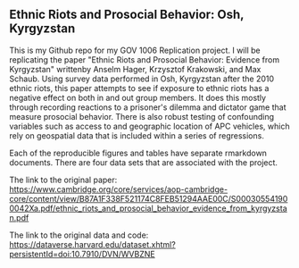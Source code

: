 ## Ethnic Riots and Prosocial Behavior: Osh, Kyrgyzstan


This is my Github repo for my GOV 1006 Replication project. I will be replicating the paper "Ethnic Riots and Prosocial Behavior: Evidence from Kyrgyzstan" writtenby Anselm Hager, Krzysztof Krakowski, and Max Schaub. Using survey data performed in Osh, Kyrgyzstan after the 2010 ethnic riots, this paper attempts to see if exposure to ethnic riots has a negative effect on both in and out group members. It does this mostly through recording reactions to a prisoner's dilemma and dictator game that measure prosocial behavior. There is also robust testing of confounding variables such as access to and geographic location of APC vehicles, which rely on geospatial data that is included within a series of regressions. 

Each of the reproducible figures and tables have separate rmarkdown documents. There are four data sets that are associated with the project. 

The link to the original paper: https://www.cambridge.org/core/services/aop-cambridge-core/content/view/B87A1F338F521174C8FEB51294AAE00C/S000305541900042Xa.pdf/ethnic_riots_and_prosocial_behavior_evidence_from_kyrgyzstan.pdf

The link to the original data and code: https://dataverse.harvard.edu/dataset.xhtml?persistentId=doi:10.7910/DVN/WVBZNE
